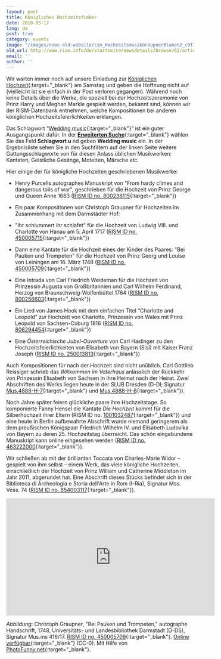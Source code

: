 ```yaml
---
layout: post
title: Königliches Hochzeitsfieber
date: 2018-05-17
lang: de
post: true
category: events
image: "/images/news-old-website/csm_HochzeitsmusikGraupnerBlumen2_c9f153f89b.jpg"
old_url: http://www.rism.info/de/startseite/newsdetails/browse/62/article/64/royal-wedding-fever.html
email: ''
author: ''
---
```


Wir warten immer noch auf unsere Einladung zur [Königlichen Hochzeit](https://www.royal.uk/royalwedding){:target="_blank"} am Samstag und geben die Hoffnung nicht auf (vielleicht ist sie einfach in der Post verloren gegangen). Während noch keine Details über die Werke, die speziell bei der Hochzeitszeremonie von Prinz Harry und Meghan Markle gespielt werden, bekannt sind, können wir der RISM-Datenbank entnehmen, welche Kompositionen bei anderen königlichen Hochzeitsfeierlichkeiten erklangen.

Das Schlagwort “[Wedding music](https://opac.rism.info/search?View=rism&subject=Wedding+music){:target="_blank"}” ist ein guter Ausgangspunkt dafür. In der [**Erweiterten Suche**](https://opac.rism.info/metaopac/start.do?View=rism&SearchType=2){:target="_blank"} wählen Sie das Feld **Schlagwort u** nd geben **Wedding music** ein. In der Ergebnisliste sehen Sie in den Suchfiltern auf der linken Seite weitere Gattungsschlagworte von für diesen Anlass üblichen Musikwerken: Kantaten, Geistliche Gesänge, Motetten, Märsche etc.

Hier einige der für königliche Hochzeiten geschriebenen Musikwerke:

- Henry Purcells autographes Manuskript von "From hardy climes and dangerous toils of war", geschrieben für die Hochzeit von Prinz George und Queen Anne 1683 ([RISM ID no. 800238115](https://opac.rism.info/search?id=800238115){:target="_blank"})
- Ein paar Kompositionen von Christoph Graupner für Hochzeiten im Zusammenhang mit dem Darmstädter Hof:
- "Ihr schlummert ihr schlafet" für die Hochzeit von Ludwig VIII. und Charlotte von Hanau am 5. April 1717 ([RISM ID no. 450005715](https://opac.rism.info/search?id=450005715){:target="_blank"})
- Dann eine Kantate für die Hochzeit eines der Kinder des Paares: "Bei Pauken und Trompeten" für die Hochzeit von Prinz Georg und Louise von Leiningen am 16. März 1748 ([RISM ID no. 450005709](https://opac.rism.info/search?id=450005709){:target="_blank"})

- Eine Intrada von Carl Friedrich Weideman für die Hochzeit von Prinzessin Augusta von Großbritannien und Carl Wilhelm Ferdinand, Herzog von Braunschweig-Wolfenbüttel 1764 ([RISM ID no. 800256603](https://opac.rism.info/search?id=800256603){:target="_blank"})
- Ein Lied von James Hook mit dem einfachen Titel “Charlotte and Leopold” zur Hochzeit von Charlotte, Prinzessin von Wales mit Prinz Leopold von Sachsen-Coburg 1816 ([RISM ID no. 806294454](https://opac.rism.info/search?id=806294454){:target="_blank"})
- Eine _Österreichische Jubel-Ouverture_ von Carl Haslinger zu den Hochzeitsfeierlichkeiten von Elisabeth von Bayern (Sisi) mit Kaiser Franz Joseph ([RISM ID no. 250013813](https://opac.rism.info/search?id=250013813){:target="_blank"})


Auch Kompositionen für nach der Hochzeit sind nicht unüblich. Carl Gottlieb Reissiger schrieb das _Willkommen im Vaterhaus_ anlässlich der Rückkehr von Prinzessin Elisabeth von Sachsen in ihre Heimat nach der Heirat. Zwei Abschriften des Werks liegen heute in der SLUB Dresden (D-Dl; Signatur [Mus.4888-H-7](https://opac.rism.info/search?id=211008738){:target="_blank"} und [Mus.4888-H-8](https://opac.rism.info/search?id=211008812){:target="_blank"}).

Noch Jahre später feiern glückliche paare ihre Hochzeitstage. So komponierte Fanny Hensel die Kantate _Die Hochzeit kommt_ für die Silberhochzeit ihrer Eltern (RISM ID no. [1001032487](https://opac.rism.info/search?id=1001032487){:target="_blank"}) und eine heute in Berlin aufbewahrte Abschrift wurde niemand geringerem als dem preußischen Königspaar Friedrich Wilhelm IV. und Elisabeth Ludovika von Bayern zu deren 25. Hochzeitstag überreicht. Das schön eingebundene Manuskript kann online eingesehen werden ([RISM ID no. 463222000](https://opac.rism.info/search?id=463222000){:target="_blank"}).

Wir schließen ab mit der brillianten Toccata von Charles-Marie Widor – gespielt von ihm selbst – einem Werk, das viele königliche Hochzeiten, einschließlich der Hochzeit von Prinz William und Catherine Middleton im Jahr 2011, abgerundet hat. Eine Abschrift dieses Stücks befindet sich in der Biblioteca di Archeologia e Storia dell'Arte in Rom (I-Ria), Signatur Mss. Vess. 74 ([RISM ID no. 854003117](https://opac.rism.info/search?id=854003117){:target="_blank"}).

<iframe width="560" height="315" src="https://www.youtube.com/embed/J8vz1D_L_OE?start=15" frameborder="0" allow="autoplay; encrypted-media" allowfullscreen></iframe>


_Abbildung_: Christoph Graupner, "Bei Pauken und Trompeten," autographe Handschrift, 1748, Universitäts- und Landesbibliothek Darmstadt (D-DS), Signatur Mus.ms 416/17. [RISM ID no. 450005709](https://opac.rism.info/search?id=450005709){:target="_blank"}. [Online verfügbar](http://tudigit.ulb.tu-darmstadt.de/show/Mus-Ms-416-17/0004){:target="_blank"} (CC-0). Mit Hilfe von [PhotoFunny.net](https://www.photofunny.net/out/615269829531550542){:target="_blank"}.


